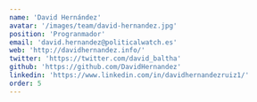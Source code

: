 ```yaml
---
name: 'David Hernández'
avatar: '/images/team/david-hernandez.jpg'
position: 'Progranmador'
email: 'david.hernandez@politicalwatch.es'
web: 'http://davidhernandez.info/'
twitter: 'https://twitter.com/david_baltha'
github: 'https://github.com/DavidHernandez'
linkedin: 'https://www.linkedin.com/in/davidhernandezruiz1/'
order: 5
---
```


